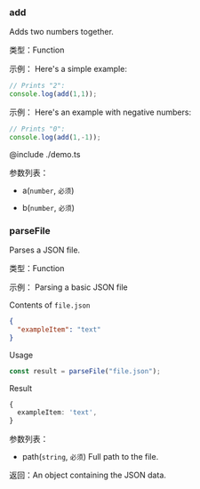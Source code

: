 
### add


Adds two numbers together.


类型：Function


示例：
Here's a simple example:
```ts
// Prints "2":
console.log(add(1,1));
```


示例：
Here's an example with negative numbers:
```ts
// Prints "0":
console.log(add(1,-1));
```

@include ./demo.ts


参数列表：

- a(`number`, `必须`) 


- b(`number`, `必须`) 


### parseFile


Parses a JSON file.


类型：Function


示例：
Parsing a basic JSON file

Contents of `file.json`
```json
{
  "exampleItem": "text"
}
```

Usage
```ts
const result = parseFile("file.json");
```

Result
```ts
{
  exampleItem: 'text',
}
```


参数列表：

- path(`string`, `必须`) Full path to the file.





返回：An object containing the JSON data.
